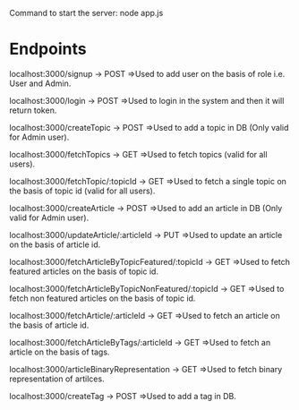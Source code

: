 Command to start the server: node app.js

# Endpoints
localhost:3000/signup -> POST =>Used to add user on the basis of role i.e. User and Admin.

localhost:3000/login -> POST =>Used to login in the system and then it will return token.

localhost:3000/createTopic -> POST =>Used to add a topic in DB (Only valid for Admin user).

localhost:3000/fetchTopics -> GET =>Used to fetch topics (valid for all users).

localhost:3000/fetchTopic/:topicId -> GET =>Used to fetch a single topic on the basis of topic id (valid for all users).

localhost:3000/createArticle -> POST =>Used to add an article in DB (Only valid for Admin user).

localhost:3000/updateArticle/:articleId -> PUT =>Used to update an article on the basis of article id.

localhost:3000/fetchArticleByTopicFeatured/:topicId -> GET =>Used to fetch featured articles on the basis of topic id.

localhost:3000/fetchArticleByTopicNonFeatured/:topicId -> GET =>Used to fetch non featured articles on the basis of topic id.

localhost:3000/fetchArticle/:articleId -> GET =>Used to fetch an article on the basis of article id.

localhost:3000/fetchArticleByTags/:articleId -> GET =>Used to fetch an article on the basis of tags.

localhost:3000/articleBinaryRepresentation -> GET =>Used to fetch binary representation of artilces.

localhost:3000/createTag -> POST =>Used to add a tag in DB.